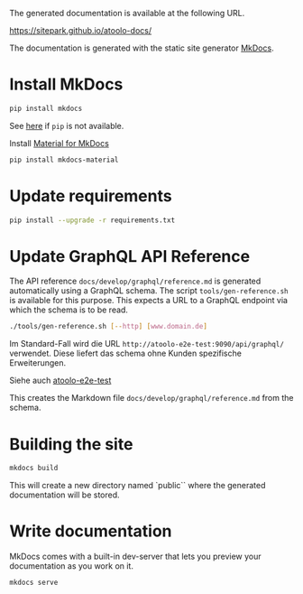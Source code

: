 The generated documentation is available at the following URL.

https://sitepark.github.io/atoolo-docs/

The documentation is generated with the static site generator [MkDocs](https://www.mkdocs.org/).

# Install MkDocs

```sh
pip install mkdocs
```

See [here](https://www.mkdocs.org/user-guide/installation/) if `pip` is not available.

Install [Material for MkDocs](https://squidfunk.github.io/mkdocs-material/)

```sh
pip install mkdocs-material
```

# Update requirements

```sh
pip install --upgrade -r requirements.txt
```

# Update GraphQL API Reference

The API reference `docs/develop/graphql/reference.md` is generated automatically using a GraphQL schema. The script `tools/gen-reference.sh` is available for this purpose. This expects a URL to a GraphQL endpoint via which the schema is to be read.

```sh
./tools/gen-reference.sh [--http] [www.domain.de]
```

Im Standard-Fall wird die URL `http://atoolo-e2e-test:9090/api/graphql/` verwendet.
Diese liefert das schema ohne Kunden spezifische Erweiterungen.

Siehe auch [atoolo-e2e-test](https://github.com/sitepark/atoolo-e2e-test)

This creates the Markdown file `docs/develop/graphql/reference.md` from the schema.

# Building the site

```sh
mkdocs build
```

This will create a new directory named `public`` where the generated documentation will be stored.

# Write documentation

MkDocs comes with a built-in dev-server that lets you preview your documentation as you work on it.

```sh
mkdocs serve
```
